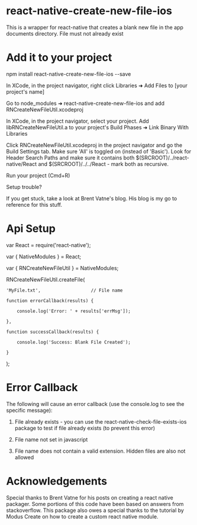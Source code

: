 # react-native-create-new-file-ios

This is a wrapper for react-native that creates a blank new file in the app documents directory. File must not already exist

# Add it to your project

npm install react-native-create-new-file-ios --save

In XCode, in the project navigator, right click Libraries ➜ Add Files to [your project's name]

Go to node_modules ➜ react-native-create-new-file-ios and add RNCreateNewFileUtil.xcodeproj

In XCode, in the project navigator, select your project. Add libRNCreateNewFileUtil.a to your project's Build Phases ➜ Link Binary With Libraries

Click RNCreateNewFileUtil.xcodeproj in the project navigator and go the Build Settings tab. Make sure 'All' is toggled on (instead of 'Basic'). Look for Header Search Paths and make sure it contains both $(SRCROOT)/../react-native/React and $(SRCROOT)/../../React - mark both as recursive.

Run your project (Cmd+R)

Setup trouble?

If you get stuck, take a look at Brent Vatne's blog. His blog is my go to reference for this stuff.

# Api Setup

var React = require('react-native');

var { NativeModules } = React;

var { RNCreateNewFileUtil } = NativeModules;

RNCreateNewFileUtil.createFile(

    'MyFile.txt',                   // File name

    function errorCallback(results) {

        console.log('Error: ' + results['errMsg']);

    },

    function successCallback(results) {

        console.log('Success: Blank File Created');

    }
);

# Error Callback

The following will cause an error callback (use the console.log to see the specific message):

1) File already exists - you can use the react-native-check-file-exists-ios package to test if file already exists (to prevent this error)

2) File name not set in javascript

3) File name does not contain a valid extension. Hidden files are also not allowed

# Acknowledgements

Special thanks to Brent Vatne for his posts on creating a react native packager. Some portions of this code have been based on answers from stackoverflow. This package also owes a special thanks to the tutorial by Modus Create on how to create a custom react native module.
